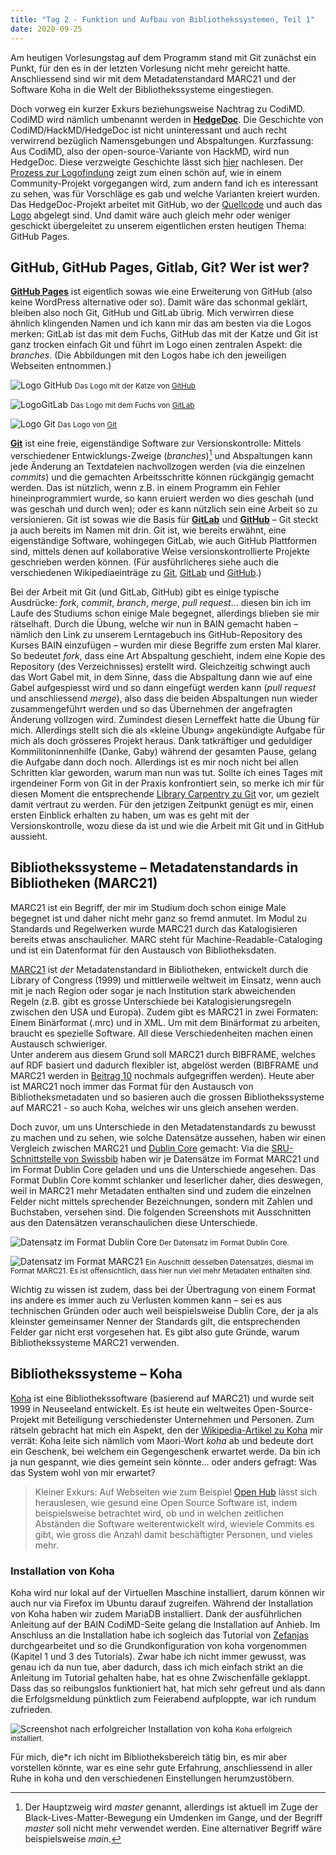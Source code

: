 ```yaml
---
title: "Tag 2 - Funktion und Aufbau von Bibliothekssystemen, Teil 1"
date: 2020-09-25
---
```


Am heutigen Vorlesungstag auf dem Programm stand mit Git zunächst ein Punkt, für den es in der letzten Vorlesung nicht mehr gereicht hatte. Anschliessend sind wir mit dem Metadatenstandard MARC21 und der Software Koha in die Welt der Bibliothekssysteme eingestiegen.

Doch vorweg ein kurzer Exkurs beziehungsweise Nachtrag zu CodiMD. CodiMD wird nämlich umbenannt werden in [**HedgeDoc**](https://hedgedoc.org/). Die Geschichte von CodiMD/HackMD/HedgeDoc ist nicht uninteressant und auch recht verwirrend bezüglich Namensgebungen und Abspaltungen. Kurzfassung: Aus CodiMD, also der open-source-Variante von HackMD, wird nun HedgeDoc. Diese verzweigte Geschichte lässt sich [hier](https://hedgedoc.org/history/) nachlesen. Der [Prozess zur Logofindung](https://community.hedgedoc.org/t/time-to-find-the-hedgedoc-logo/171) zeigt zum einen schön auf, wie in einem Community-Projekt vorgegangen wird, zum andern fand ich es interessant zu sehen, was für Vorschläge es gab und welche Varianten kreiert wurden. Das HedgeDoc-Projekt arbeitet mit GitHub, wo der [Quellcode](https://github.com/hedgedoc/hedgedoc) und auch das [Logo](https://github.com/hedgedoc/hedgedoc-logo) abgelegt sind. Und damit wäre auch gleich mehr oder weniger geschickt übergeleitet zu unserem eigentlichen ersten heutigen Thema: GitHub Pages.


## GitHub, GitHub Pages, Gitlab, Git? Wer ist wer?

[**GitHub Pages**](https://pages.github.com/) ist eigentlich sowas wie eine Erweiterung von GitHub (also keine WordPress alternative oder so). Damit wäre das schonmal geklärt, bleiben also noch Git, GitHub und GitLab übrig. Mich verwirren diese ähnlich klingenden Namen und ich kann mir das am besten via die Logos merken: GitLab ist das mit dem Fuchs, GitHub das mit der Katze und Git ist ganz trocken einfach Git und führt im Logo einen zentralen Aspekt: die *branches*. (Die Abbildungen mit den Logos habe ich den jeweiligen Webseiten entnommen.)

![Logo GitHub](https://pad.gwdg.de/uploads/upload_0d99535d663104ce7848a05c08637f64.png)
<small>Das Logo mit der Katze von [GitHub](https://github.com/)</small>

![LogoGitLab](https://pad.gwdg.de/uploads/upload_941fff979cbf93e45e3fcdad70d4b1d9.png)
<small>Das Logo mit dem Fuchs von [GitLab](https://about.gitlab.com/)</small>

![Logo Git](https://pad.gwdg.de/uploads/upload_73d49c04ae4102dda659ae0124f7821c.png)
<small>Das Logo von [Git](https://git-scm.com/)</small>


[**Git**](https://git-scm.com/) ist eine freie, eigenständige Software zur Versionskontrolle: Mittels verschiedener Entwicklungs-Zweige (*branches*)[^1] und Abspaltungen kann jede Änderung an Textdateien nachvollzogen werden (via die einzelnen *commits*) und die gemachten Arbeitsschritte können rückgängig gemacht werden. Das ist nützlich, wenn z.B. in einem Programm ein Fehler hineinprogrammiert wurde, so kann eruiert werden wo dies geschah (und was geschah und durch wen); oder es kann nützlich sein eine Arbeit so zu versionieren. Git ist sowas wie die Basis für [**GitLab**](https://about.gitlab.com/) und [**GitHub**](https://github.com/) – Git steckt ja auch bereits im Namen mit drin. Git ist, wie bereits erwähnt, eine eigenständige Software, wohingegen GitLab, wie auch GitHub Plattformen sind, mittels denen auf kollaborative Weise versionskontrollierte Projekte geschrieben werden können. (Für ausführlicheres siehe auch die verschiedenen Wikipediaeinträge zu [Git](https://de.wikipedia.org/wiki/Git), [GitLab](https://de.wikipedia.org/wiki/GitLab) und [GitHub](https://en.wikipedia.org/wiki/GitHub).)

Bei der Arbeit mit Git (und GitLab, GitHub) gibt es einige typische Ausdrücke: *fork*, *commit*, *branch*, *merge*, *pull request*… diesen bin ich im Laufe des Studiums schon einige Male begegnet, allerdings blieben sie mir rätselhaft. Durch die Übung, welche wir nun in BAIN gemacht haben – nämlich den Link zu unserem Lerntagebuch ins GitHub-Repository des Kurses BAIN einzufügen – wurden mir diese Begriffe zum ersten Mal klarer. So bedeutet *fork*, dass eine Art Abspaltung geschieht, indem eine Kopie des Repository (des Verzeichnisses) erstellt wird. Gleichzeitig schwingt auch das Wort Gabel mit, in dem Sinne, dass die Abspaltung dann wie auf eine Gabel aufgespiesst wird und so dann eingefügt werden kann (*pull request* und anschliessend *merge*), also dass die beiden Abspaltungen nun wieder zusammengeführt werden und so das Übernehmen der angefragten Änderung vollzogen wird. Zumindest diesen Lerneffekt hatte die Übung für mich. Allerdings stellt sich die als «kleine Übung» angekündigte Aufgabe für mich als doch grösseres Projekt heraus. Dank tatkräftiger und geduldiger Kommilitoninnenhilfe (Danke, Gaby) während der gesamten Pause, gelang die Aufgabe dann doch noch. Allerdings ist es mir noch nicht bei allen Schritten klar geworden, warum man nun was tut. Sollte ich eines Tages mit irgendeiner Form von Git in der Praxis konfrontiert sein, so merke ich mir für diesen Moment die entsprechende [Library Carpentry zu Git](https://librarycarpentry.org/lc-git/) vor, um gezielt damit vertraut zu werden. Für den jetzigen Zeitpunkt genügt es mir, einen ersten Einblick erhalten zu haben, um was es geht mit der Versionskontrolle, wozu diese da ist und wie die Arbeit mit Git und in GitHub aussieht.

[^1]: Der Hauptzweig wird *master* genannt, allerdings ist aktuell im Zuge der Black-Lives-Matter-Bewegung ein Umdenken im Gange, und der Begriff *master* soll nicht mehr verwendet werden. Eine alternativer Begriff wäre beispielsweise *main*.


## Bibliothekssysteme – Metadatenstandards in Bibliotheken (MARC21)
MARC21 ist ein Begriff, der mir im Studium doch schon einige Male begegnet ist und daher nicht mehr ganz so fremd anmutet. Im Modul zu Standards und Regelwerken wurde MARC21 durch das Katalogisieren bereits etwas anschaulicher. MARC steht für Machine-Readable-Cataloging und ist ein Datenformat für den Austausch von Bibliotheksdaten.

[MARC21](https://www.loc.gov/marc/bibliographic/) ist *der* Metadatenstandard in Bibliotheken, entwickelt durch die Library of Congress (1999) und mittlerweile weltweit im Einsatz, wenn auch mit je nach Region oder sogar je nach Institution stark abweichenden Regeln (z.B. gibt es grosse Unterschiede bei Katalogisierungsregeln zwischen den USA und Europa). Zudem gibt es MARC21 in zwei Formaten: Einem Binärformat (.mrc) und in XML. Um mit dem Binärformat zu arbeiten, braucht es spezielle Software. All diese Verschiedenheiten machen einen Austausch schwieriger.  
Unter anderem aus diesem Grund soll MARC21 durch BIBFRAME, welches auf RDF basiert und dadurch flexibler ist, abgelöst werden (BIBFRAME und MARC21 werden in [Beitrag 10](https://thanjoan.github.io/lerntagebuch_bain/2020/12/18/tag-10.html) nochmals aufgegriffen werden). Heute aber ist MARC21 noch immer das Format für den Austausch von Bibliotheksmetadaten und so basieren auch die grossen Bibliothekssysteme auf MARC21 - so auch Koha, welches wir uns gleich ansehen werden.

Doch zuvor, um uns Unterschiede in den Metadatenstandards zu bewusst zu machen und zu sehen, wie solche Datensätze aussehen, haben wir einen Vergleich zwischen MARC21 und [Dublin Core](http://dublincore.org/) gemacht: Via die [SRU-Schnittstelle von Swissbib](https://sru.swissbib.ch/sru/form) haben wir je Datensätze im Format MARC21 und im Format Dublin Core geladen und uns die Unterschiede angesehen. Das Format Dublin Core kommt schlanker und leserlicher daher, dies deswegen, weil in MARC21 mehr Metadaten enthalten sind und zudem die einzelnen Felder nicht mittels sprechender Bezeichnungen, sondern mit Zahlen und Buchstaben, versehen sind. Die folgenden Screenshots mit Ausschnitten aus den Datensätzen veranschaulichen diese Unterschiede.

![Datensatz im Format Dublin Core](https://pad.gwdg.de/uploads/upload_fe4ad294c0ea10aa2109f87b5f0e8219.png)
<small>Der Datensatz im Format Dublin Core.</small>


![Datensatz im Format MARC21](https://pad.gwdg.de/uploads/upload_1513bb3fb1512bffeda82db3c2528d44.png)
<small>Ein Auschnitt desselben Datensatzes, diesmal im Format MARC21. Es ist offensichtlich, dass hier nun viel mehr Metadaten enthalten sind.</small>


Wichtig zu wissen ist zudem, dass bei der Übertragung von einem Format ins andere es immer auch zu Verlusten kommen kann – sei es aus technischen Gründen oder auch weil beispielsweise Dublin Core, der ja als kleinster gemeinsamer Nenner der Standards gilt, die entsprechenden Felder gar nicht erst vorgesehen hat. Es gibt also gute Gründe, warum Bibliothekssysteme MARC21 verwenden.


## Bibliothekssysteme – Koha
[Koha](https://koha-community.org/) ist eine Bibliothekssoftware (basierend auf MARC21) und wurde seit 1999 in Neuseeland entwickelt. Es ist heute ein weltweites Open-Source-Projekt mit Beteiligung verschiedenster Unternehmen und Personen. Zum rätseln gebracht hat mich ein Aspekt, den der [Wikipedia-Artikel zu Koha](https://de.wikipedia.org/wiki/Koha_(Bibliothekssoftware)) mir verrät: Koha leite sich nämlich vom Maori-Wort *koha* ab und bedeute dort ein Geschenk, bei welchem ein Gegengeschenk erwartet werde. Da bin ich ja nun gespannt, wie dies gemeint sein könnte… oder anders gefragt: Was das System wohl von mir erwartet?

> Kleiner Exkurs: Auf Webseiten wie zum Beispiel [Open Hub](https://www.openhub.net/) lässt sich herauslesen, wie gesund eine Open Source Software ist, indem beispielsweise betrachtet wird, ob und in welchen zeitlichen Abständen die Software weiterentwickelt wird, wieviele Commits es gibt, wie gross die Anzahl damit beschäftigter Personen, und vieles mehr.

### Installation von Koha
Koha wird nur lokal auf der Virtuellen Maschine installiert, darum können wir auch nur via Firefox im Ubuntu darauf zugreifen. Während der Installation von Koha haben wir zudem MariaDB installiert. Dank der ausführlichen Anleitung auf der BAIN CodiMD-Seite gelang die Installation auf Anhieb. Im Anschluss an die Installation habe ich sogleich das Tutorial von [Zefanjas](https://zefanjas.de/wie-man-koha-installiert-und-fuer-schulen-einrichtet-teil-1/) durchgearbeitet und so die Grundkonfiguration von koha vorgenommen (Kapitel 1 und 3 des Tutorials). Zwar habe ich nicht immer gewusst, was genau ich da nun tue, aber dadurch, dass ich mich einfach strikt an die Anleitung im Tutorial gehalten habe, hat es ohne Zwischenfälle geklappt. Dass das so reibungslos funktioniert hat, hat mich sehr gefreut und als dann die Erfolgsmeldung pünktlich zum Feierabend aufploppte, war ich rundum zufrieden.

![Screenshot nach erfolgreicher Installation von koha](https://pad.gwdg.de/uploads/upload_22b59ffce2c8ce6437801677df7fe179.png)
<small>Koha erfolgreich installiert.</small>

Für mich, die\*r ich nicht im Bibliotheksbereich tätig bin, es mir aber vorstellen könnte, war es eine sehr gute Erfahrung, anschliessend in aller Ruhe in koha und den verschiedenen Einstellungen herumzustöbern.




